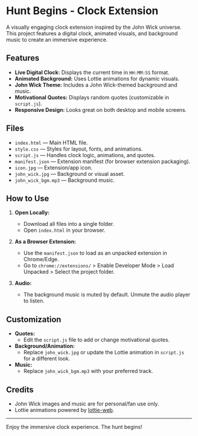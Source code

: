 # Hunt Begins - Clock Extension

A visually engaging clock extension inspired by the John Wick universe. This project features a digital clock, animated visuals, and background music to create an immersive experience.

## Features

- **Live Digital Clock:** Displays the current time in `HH:MM:SS` format.
- **Animated Background:** Uses Lottie animations for dynamic visuals.
- **John Wick Theme:** Includes a John Wick-themed background and music.
- **Motivational Quotes:** Displays random quotes (customizable in `script.js`).
- **Responsive Design:** Looks great on both desktop and mobile screens.

## Files

- `index.html` — Main HTML file.
- `style.css` — Styles for layout, fonts, and animations.
- `script.js` — Handles clock logic, animations, and quotes.
- `manifest.json` — Extension manifest (for browser extension packaging).
- `icon.jpg` — Extension/app icon.
- `john_wick.jpg` — Background or visual asset.
- `john_wick_bgm.mp3` — Background music.

## How to Use

1. **Open Locally:**
   - Download all files into a single folder.
   - Open `index.html` in your browser.

2. **As a Browser Extension:**
   - Use the `manifest.json` to load as an unpacked extension in Chrome/Edge.
   - Go to `chrome://extensions/` > Enable Developer Mode > Load Unpacked > Select the project folder.

3. **Audio:**
   - The background music is muted by default. Unmute the audio player to listen.

## Customization

- **Quotes:**
  - Edit the `script.js` file to add or change motivational quotes.
- **Background/Animation:**
  - Replace `john_wick.jpg` or update the Lottie animation in `script.js` for a different look.
- **Music:**
  - Replace `john_wick_bgm.mp3` with your preferred track.

## Credits

- John Wick images and music are for personal/fan use only.
- Lottie animations powered by [lottie-web](https://github.com/airbnb/lottie-web).

---

Enjoy the immersive clock experience. The hunt begins!
